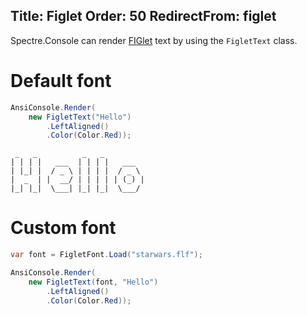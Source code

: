 Title: Figlet
Order: 50
RedirectFrom: figlet
---

Spectre.Console can render [FIGlet](http://www.figlet.org/) text by using the `FigletText` class.

# Default font

```csharp
AnsiConsole.Render(
    new FigletText("Hello")
        .LeftAligned()
        .Color(Color.Red));
```

```text
 _   _          _   _          
| | | |   ___  | | | |   ___  
| |_| |  / _ \ | | | |  / _ \ 
|  _  | |  __/ | | | | | (_) |
|_| |_|  \___| |_| |_|  \___/ 
```

# Custom font

```csharp
var font = FigletFont.Load("starwars.flf");

AnsiConsole.Render(
    new FigletText(font, "Hello")
        .LeftAligned()
        .Color(Color.Red));
```